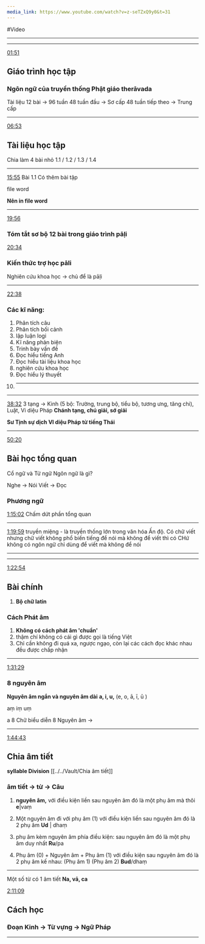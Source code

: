 ```yaml
---
media_link: https://www.youtube.com/watch?v=z-seTZxQ9y0&t=31
---
```

#Video

---
---
[01:51](https://www.youtube.com/watch?t=111&v=z-seTZxQ9y0)
## **Giáo trình học tập**

### **Ngôn ngữ của truyền thống Phật giáo therāvada** 

Tài liệu 12 bài -> 96 tuần
48 tuần đầu -> Sơ cấp
48 tuần tiếp theo -> Trung cấp

---
[06:53](https://www.youtube.com/watch?t=413&v=z-seTZxQ9y0)
## **Tài liệu học tập**

Chia làm 4 bài nhỏ 1.1 / 1.2 / 1.3 / 1.4

---

[15:55](https://www.youtube.com/watch?t=955&v=z-seTZxQ9y0)
Bài 1.1 Có thêm bài tập

file word

**Nên in file word**

---
[19:56](https://www.youtube.com/watch?t=1196&v=z-seTZxQ9y0)
### Tóm tắt sơ bộ 12 bài trong giáo trình pāḷi


[20:34](https://www.youtube.com/watch?t=1234&v=z-seTZxQ9y0)
### Kiến thức trợ học pāli

Nghiên cứu khoa học -> chủ để là pāḷi


---
[22:38](https://www.youtube.com/watch?t=1358&v=z-seTZxQ9y0)
### Các kĩ năng:
1. Phân tích câu
2. Phân tích bối cảnh
3. lập luận logi
4. Kĩ năng phản biện 
5. Trinh bày vấn đề
6. Đọc hiểu tiếng Anh
7. Đọc hiểu tài liệu khoa học
8. nghiên cứu khoa học
9. Đọc hiểu lý thuyết
10. ------

---

[38:32](https://www.youtube.com/watch?t=2312&v=z-seTZxQ9y0)
3 tạng -> Kinh (5 bộ: Trường, trung bộ, tiểu bộ, tương ưng, tăng chi), Luật, Vi diệu Pháp
**Chánh tạng, chú giải, sớ giải**


**Sư Tịnh sự dịch VI diệu Pháp từ tiếng Thái**

---
[50:20](https://www.youtube.com/watch?t=3020&v=z-seTZxQ9y0)
## **Bài học tổng quan**


Cổ ngữ và Tử ngữ
Ngôn ngữ là gì?



Nghe -> Nói
Viết -> Đọc

### **Phương ngữ**



[1:15:02](https://www.youtube.com/watch?t=4502&v=z-seTZxQ9y0)
Chấm dứt phần tổng quan

---


[1:19:59](https://www.youtube.com/watch?t=4799&v=z-seTZxQ9y0)
truyền miệng - là truyền thống lớn trong văn hóa Ấn độ.
Có chữ viết nhưng chữ viết không phổ biến
tiếng để nói mà không để viết thì có
CHứ không có ngôn ngữ chỉ dùng để viết mà không để nói

---
---
[1:22:54](https://www.youtube.com/watch?t=4974&v=z-seTZxQ9y0)
## Bài chính
1. **Bộ chữ latin** 

### **Cách Phát âm**
1. **Không có cách phát âm 'chuẩn'**
2. thậm chí không có cái gì được gọi là tiếng Việt
3. Chỉ cần không đi quá xa, ngược ngạo, còn lại các cách đọc khác nhau đều được chấp nhận

---
[1:31:29](https://www.youtube.com/watch?t=5489&v=z-seTZxQ9y0)
### 8 nguyên âm
**Nguyên âm ngắn và nguyên âm dài**
**a, i, u,**           (e, o, ā, ī, ū )

aṃ iṃ uṃ 

a 
8 Chữ biểu diễn 8 Nguyên âm ->


---
[1:44:43](https://www.youtube.com/watch?t=6283&v=z-seTZxQ9y0)
## Chia âm tiết
**syllable Division**
[[../../Vault/Chia âm tiết]]
### âm tiết -> từ -> Câu

1. **nguyên âm,** với điều kiện liền sau nguyên âm đó là một phụ âm mà thôi **e**|vaṃ
2. Một nguyên âm đi với phụ âm (1) với điều kiện liền sau nguyên  âm  đó là 2 phụ âm      **Ud** | dhaṃ
3. phụ âm kèm nguyên âm phía điều kiện: sau nguyên âm đó là một phụ âm duy nhất **Ru**/pa

5. Phụ âm (0) + Nguyên âm + Phụ âm (1) với điều kiện sau nguyên âm đó là 2 phụ âm kế nhau: (Phụ âm 1) (Phụ âm 2)      **Bud**/dhaṃ


---
Một số từ có 1 âm tiết
**Na, vā, ca**




[2:11:09](https://www.youtube.com/watch?t=7869&v=z-seTZxQ9y0)
## Cách học
### Đoạn Kinh -> Từ vựng -> Ngữ Pháp



---
